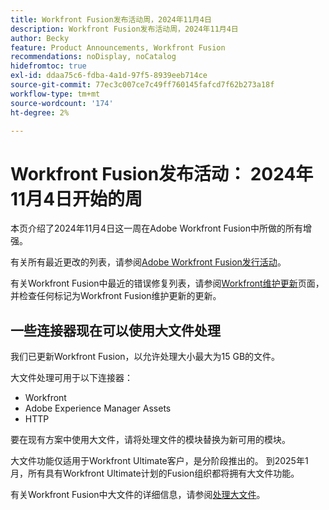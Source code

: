 ```yaml
---
title: Workfront Fusion发布活动周，2024年11月4日
description: Workfront Fusion发布活动周，2024年11月4日
author: Becky
feature: Product Announcements, Workfront Fusion
recommendations: noDisplay, noCatalog
hidefromtoc: true
exl-id: ddaa75c6-fdba-4a1d-97f5-8939eeb714ce
source-git-commit: 77ec3c007ce7c49ff760145fafcd7f62b273a18f
workflow-type: tm+mt
source-wordcount: '174'
ht-degree: 2%

---
```


# Workfront Fusion发布活动： 2024年11月4日开始的周

本页介绍了2024年11月4日这一周在Adobe Workfront Fusion中所做的所有增强。

有关所有最近更改的列表，请参阅[Adobe Workfront Fusion发行活动](/help/workfront-fusion/fusion-product-releases/fusion-release-activity.md)。

有关Workfront Fusion中最近的错误修复列表，请参阅[Workfront维护更新](https://experienceleague.adobe.com/docs/workfront-known-issues/releases/current-updates.html?lang=zh-Hans)页面，并检查任何标记为Workfront Fusion维护更新的更新。

## 一些连接器现在可以使用大文件处理

我们已更新Workfront Fusion，以允许处理大小最大为15 GB的文件。

大文件处理可用于以下连接器：

* Workfront
* Adobe Experience Manager Assets
* HTTP

要在现有方案中使用大文件，请将处理文件的模块替换为新可用的模块。

大文件功能仅适用于Workfront Ultimate客户，是分阶段推出的。 到2025年1月，所有具有Workfront Ultimate计划的Fusion组织都将拥有大文件功能。

有关Workfront Fusion中大文件的详细信息，请参阅[处理大文件](/help/workfront-fusion/references/scenarios/fusion-large-files.md)。
